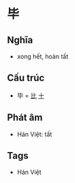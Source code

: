 # 毕

## Nghĩa

* xong hết, hoàn tất

## Cấu trúc
* 毕 = [比](比.md) [十](十.md)

## Phát âm

* Hán Việt: tất

## Tags
* Hán Việt

<script>window.HANZI_FIELD='毕';</script>
